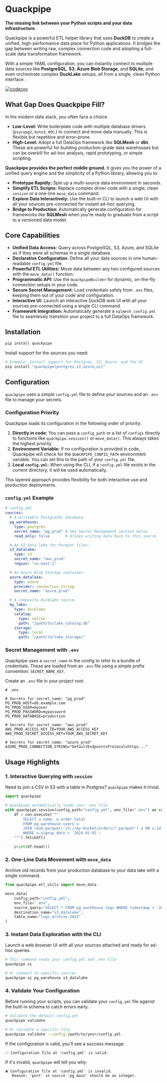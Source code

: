 # Quackpipe

**The missing link between your Python scripts and your data infrastructure.**

Quackpipe is a powerful ETL helper library that uses **DuckDB** to create a unified, high-performance data plane for Python applications. It bridges the gap between writing raw, complex connection code and adopting a full-scale data transformation framework.

With a simple YAML configuration, you can instantly connect to multiple data sources like **PostgreSQL**, **S3**, **Azure Blob Storage**, and **SQLite**, and even orchestrate complex **DuckLake** setups, all from a single, clean Python interface.

[![codecov](https://codecov.io/github/ekiourk/quackpipe/graph/badge.svg?token=5LF2QD9MEW)](https://codecov.io/github/ekiourk/quackpipe)

## What Gap Does Quackpipe Fill?

In the modern data stack, you often face a choice:

* **Low-Level:** Write boilerplate code with multiple database drivers (`psycopg2`, `boto3`, etc.) to connect and move data manually. This is flexible but repetitive and error-prone.
* **High-Level:** Adopt a full DataOps framework like **SQLMesh** or **dbt**. These are powerful for building production-grade data warehouses but can be overkill for ad-hoc analysis, rapid prototyping, or simple scripting.

**Quackpipe provides the perfect middle ground.** It gives you the power of a unified query engine and the simplicity of a Python library, allowing you to:

* **Prototype Rapidly:** Spin up a multi-source data environment in seconds.
* **Simplify ETL Scripts:** Replace complex driver code with a single, clean `session` or a one-line `move_data` command.
* **Explore Data Interactively:** Use the built-in CLI to launch a web UI with all your sources pre-connected for instant ad-hoc querying.
* **Bridge to Production:** Automatically generate configuration for frameworks like **SQLMesh** when you're ready to graduate from a script to a versioned data model.

## Core Capabilities

* **Unified Data Access:** Query across PostgreSQL, S3, Azure, and SQLite as if they were all schemas in a single database.
* **Declarative Configuration:** Define all your data sources in one human-readable `config.yml` file.
* **Powerful ETL Utilities:** Move data between any two configured sources with the `move_data()` function.
* **Programmatic API:** Use the `QuackpipeBuilder` for dynamic, on-the-fly connection setups in your code.
* **Secure Secret Management:** Load credentials safely from `.env` files, keeping them out of your code and configuration.
* **Interactive UI:** Launch an interactive DuckDB web UI with all your sources pre-connected using a single CLI command.
* **Framework Integration:** Automatically generate a `sqlmesh_config.yml` file to seamlessly transition your project to a full DataOps framework.

## Installation

```bash
pip install quackpipe
```

Install support for the sources you need:

```bash
# Example: Install support for Postgres, S3, Azure, and the UI
pip install "quackpipe[postgres,s3,azure,ui]"
```

## Configuration

`quackpipe` uses a simple `config.yml` file to define your sources and an `.env` file to manage your secrets.

### Configuration Priority

Quackpipe loads its configuration in the following order of priority:

1.  **Directly in code:** You can pass a `config_path` or a list of `configs` directly to functions like `quackpipe.session()` or `move_data()`. This always takes the highest priority.
2.  **Environment Variable:** If no configuration is provided in code, Quackpipe will check for the `QUACKPIPE_CONFIG_PATH` environment variable. You can set this to the path of your `config.yml` file.
3.  **Local `config.yml`:** When using the CLI, if a `config.yml` file exists in the current directory, it will be used automatically.

This layered approach provides flexibility for both interactive use and production deployments.

### `config.yml` Example

```yaml
# config.yml
sources:
  # A writeable PostgreSQL database.
  pg_warehouse:
    type: postgres
    secret_name: "pg_prod" # See Secret Management section below
    read_only: false       # Allows writing data back to this source

  # An S3 data lake for Parquet files.
  s3_datalake:
    type: s3
    secret_name: "aws_prod"
    region: "us-east-1"

  # An Azure Blob Storage container.
  azure_datalake:
    type: azure
    provider: connection_string
    secret_name: "azure_prod"

  # A composite DuckLake source.
  my_lake:
    type: ducklake
    catalog:
      type: sqlite
      path: "/path/to/lake_catalog.db"
    storage:
      type: local
      path: "/path/to/lake_storage/"
```

### Secret Management with `.env`

Quackpipe uses a `secret_name` in the config to refer to a bundle of credentials. These are loaded from an `.env` file using a simple prefix convention: `SECRET_NAME_KEY`.

Create an `.env` file in your project root:

```dotenv
# .env

# Secrets for secret_name: "pg_prod"
PG_PROD_HOST=db.example.com
PG_PROD_USER=myuser
PG_PROD_PASSWORD=mypassword
PG_PROD_DATABASE=production

# Secrets for secret_name: "aws_prod"
AWS_PROD_ACCESS_KEY_ID=YOUR_AWS_ACCESS_KEY
AWS_PROD_SECRET_ACCESS_KEY=YOUR_AWS_SECRET_KEY

# Secrets for secret_name: "azure_prod"
AZURE_PROD_CONNECTION_STRING="DefaultEndpointsProtocol=https..."
```

## Usage Highlights

### 1. Interactive Querying with `session`

Need to join a CSV in S3 with a table in Postgres? `quackpipe` makes it trivial.

```python
import quackpipe

# quackpipe automatically loads your .env file
with quackpipe.session(config_path="config.yml", env_file=".env") as con:
    df = con.execute("""
        SELECT u.name, o.order_total
        FROM pg_warehouse.users u
        JOIN read_parquet('s3://my-bucket/orders/*.parquet') o ON u.id = o.user_id
        WHERE u.signup_date > '2024-01-01';
    """).fetchdf()

    print(df.head())
```

### 2. One-Line Data Movement with `move_data`

Archive old records from your production database to your data lake with a single command.

```python
from quackpipe.etl_utils import move_data

move_data(
    config_path="config.yml",
    env_file=".env",
    source_query="SELECT * FROM pg_warehouse.logs WHERE timestamp < '2024-01-01'",
    destination_name="s3_datalake",
    table_name="logs_archive_2023"
)
```

### 3. Instant Data Exploration with the CLI

Launch a web browser UI with all your sources attached and ready for ad-hoc queries.

```bash
# This command reads your config.yml and .env file
quackpipe ui

# Or connect to specific sources
quackpipe ui pg_warehouse s3_datalake
```

### 4. Validate Your Configuration

Before running your scripts, you can validate your `config.yml` file against the built-in schema to catch errors early.

```bash
# Validate the default config.yml
quackpipe validate

# Or validate a specific file
quackpipe validate --config /path/to/your/config.yml
```

If the configuration is valid, you'll see a success message:
```
✅ Configuration file at 'config.yml' is valid.
```

If it's invalid, `quackpipe` will tell you why:
```
❌ Configuration file at 'config.yml' is invalid.
   Reason: 'port' in source 'pg_main' should be an integer.
```

